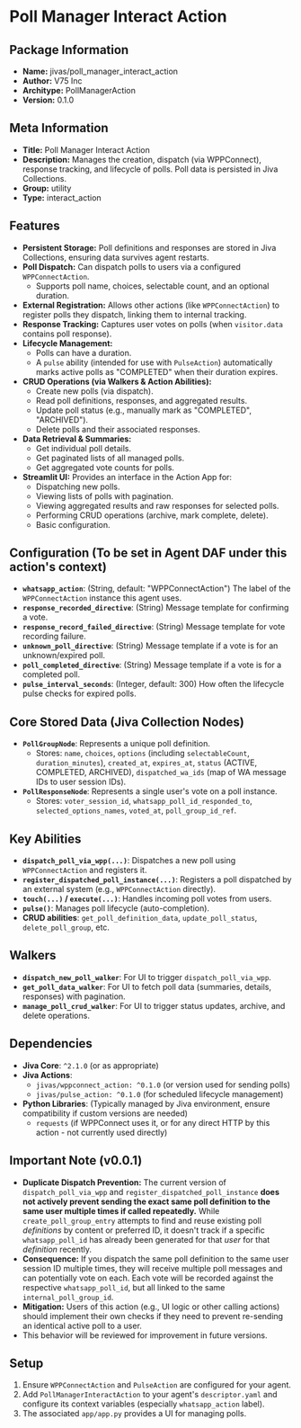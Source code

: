 # Poll Manager Interact Action

## Package Information

- **Name:** jivas/poll_manager_interact_action
- **Author:** V75 Inc
- **Architype:** PollManagerAction
- **Version:** 0.1.0

## Meta Information

- **Title:** Poll Manager Interact Action
- **Description:** Manages the creation, dispatch (via WPPConnect), response tracking, and lifecycle of polls. Poll data is persisted in Jiva Collections.
- **Group:** utility
- **Type:** interact_action

## Features

- **Persistent Storage:** Poll definitions and responses are stored in Jiva Collections, ensuring data survives agent restarts.
- **Poll Dispatch:** Can dispatch polls to users via a configured `WPPConnectAction`.
  - Supports poll name, choices, selectable count, and an optional duration.
- **External Registration:** Allows other actions (like `WPPConnectAction`) to register polls they dispatch, linking them to internal tracking.
- **Response Tracking:** Captures user votes on polls (when `visitor.data` contains poll response).
- **Lifecycle Management:**
  - Polls can have a duration.
  - A `pulse` ability (intended for use with `PulseAction`) automatically marks active polls as "COMPLETED" when their duration expires.
- **CRUD Operations (via Walkers & Action Abilities):**
  - Create new polls (via dispatch).
  - Read poll definitions, responses, and aggregated results.
  - Update poll status (e.g., manually mark as "COMPLETED", "ARCHIVED").
  - Delete polls and their associated responses.
- **Data Retrieval & Summaries:**
  - Get individual poll details.
  - Get paginated lists of all managed polls.
  - Get aggregated vote counts for polls.
- **Streamlit UI:** Provides an interface in the Action App for:
  - Dispatching new polls.
  - Viewing lists of polls with pagination.
  - Viewing aggregated results and raw responses for selected polls.
  - Performing CRUD operations (archive, mark complete, delete).
  - Basic configuration.

## Configuration (To be set in Agent DAF under this action's context)

- **`whatsapp_action`**: (String, default: "WPPConnectAction") The label of the `WPPConnectAction` instance this agent uses.
- **`response_recorded_directive`**: (String) Message template for confirming a vote.
- **`response_record_failed_directive`**: (String) Message template for vote recording failure.
- **`unknown_poll_directive`**: (String) Message template if a vote is for an unknown/expired poll.
- **`poll_completed_directive`**: (String) Message template if a vote is for a completed poll.
- **`pulse_interval_seconds`**: (Integer, default: 300) How often the lifecycle pulse checks for expired polls.

## Core Stored Data (Jiva Collection Nodes)

- **`PollGroupNode`**: Represents a unique poll definition.
  - Stores: `name`, `choices`, `options` (including `selectableCount`, `duration_minutes`), `created_at`, `expires_at`, `status` (ACTIVE, COMPLETED, ARCHIVED), `dispatched_wa_ids` (map of WA message IDs to user session IDs).
- **`PollResponseNode`**: Represents a single user's vote on a poll instance.
  - Stores: `voter_session_id`, `whatsapp_poll_id_responded_to`, `selected_options_names`, `voted_at`, `poll_group_id_ref`.

## Key Abilities

- **`dispatch_poll_via_wpp(...)`**: Dispatches a new poll using `WPPConnectAction` and registers it.
- **`register_dispatched_poll_instance(...)`**: Registers a poll dispatched by an external system (e.g., `WPPConnectAction` directly).
- **`touch(...)` / `execute(...)`**: Handles incoming poll votes from users.
- **`pulse()`**: Manages poll lifecycle (auto-completion).
- **CRUD abilities**: `get_poll_definition_data`, `update_poll_status`, `delete_poll_group`, etc.

## Walkers

- **`dispatch_new_poll_walker`**: For UI to trigger `dispatch_poll_via_wpp`.
- **`get_poll_data_walker`**: For UI to fetch poll data (summaries, details, responses) with pagination.
- **`manage_poll_crud_walker`**: For UI to trigger status updates, archive, and delete operations.

## Dependencies

- **Jiva Core**: `^2.1.0` (or as appropriate)
- **Jiva Actions**:
  - `jivas/wppconnect_action: ^0.1.0` (or version used for sending polls)
  - `jivas/pulse_action: ^0.1.0` (for scheduled lifecycle management)
- **Python Libraries**: (Typically managed by Jiva environment, ensure compatibility if custom versions are needed)
  - `requests` (if WPPConnect uses it, or for any direct HTTP by this action - not currently used directly)

## Important Note (v0.0.1)

- **Duplicate Dispatch Prevention:** The current version of `dispatch_poll_via_wpp` and `register_dispatched_poll_instance` **does not actively prevent sending the exact same poll definition to the same user multiple times if called repeatedly.** While `create_poll_group_entry` attempts to find and reuse existing poll *definitions* by content or preferred ID, it doesn't track if a specific `whatsapp_poll_id` has already been generated for that *user* for that *definition* recently.
- **Consequence:** If you dispatch the same poll definition to the same user session ID multiple times, they will receive multiple poll messages and can potentially vote on each. Each vote will be recorded against the respective `whatsapp_poll_id`, but all linked to the same `internal_poll_group_id`.
- **Mitigation:** Users of this action (e.g., UI logic or other calling actions) should implement their own checks if they need to prevent re-sending an identical active poll to a user.
- This behavior will be reviewed for improvement in future versions.

## Setup

1.  Ensure `WPPConnectAction` and `PulseAction` are configured for your agent.
2.  Add `PollManagerInteractAction` to your agent's `descriptor.yaml` and configure its context variables (especially `whatsapp_action` label).
3.  The associated `app/app.py` provides a UI for managing polls.